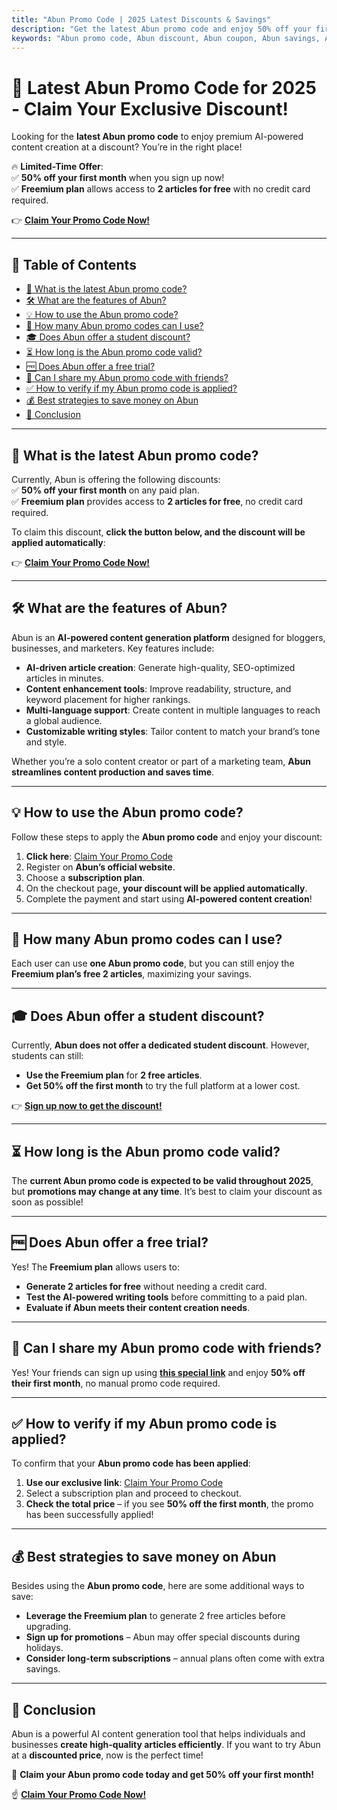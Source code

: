 ```yaml
---
title: "Abun Promo Code | 2025 Latest Discounts & Savings"
description: "Get the latest Abun promo code and enjoy 50% off your first month. Freemium plan allows access to 2 articles for free. Click the link on this page to register and the discount will be automatically applied to your account!"
keywords: "Abun promo code, Abun discount, Abun coupon, Abun savings, Abun free trial"
---
```


# 🎯 Latest Abun Promo Code for 2025 - Claim Your Exclusive Discount!

Looking for the **latest Abun promo code** to enjoy premium AI-powered content creation at a discount? You’re in the right place!  

🔥 **Limited-Time Offer**:  
✅ **50% off your first month** when you sign up now!  
✅ **Freemium plan** allows access to **2 articles for free** with no credit card required.  

👉 **[Claim Your Promo Code Now!](https://bit.ly/4iJxdMt)**

---

## 📌 Table of Contents
- [📢 What is the latest Abun promo code?](#-what-is-the-latest-abun-promo-code)
- [🛠 What are the features of Abun?](#-what-are-the-features-of-abun)
- [💡 How to use the Abun promo code?](#-how-to-use-the-abun-promo-code)
- [🔢 How many Abun promo codes can I use?](#-how-many-abun-promo-codes-can-i-use)
- [🎓 Does Abun offer a student discount?](#-does-abun-offer-a-student-discount)
- [⏳ How long is the Abun promo code valid?](#-how-long-is-the-abun-promo-code-valid)
- [🆓 Does Abun offer a free trial?](#-does-abun-offer-a-free-trial)
- [👥 Can I share my Abun promo code with friends?](#-can-i-share-my-abun-promo-code-with-friends)
- [✅ How to verify if my Abun promo code is applied?](#-how-to-verify-if-my-abun-promo-code-is-applied)
- [💰 Best strategies to save money on Abun](#-best-strategies-to-save-money-on-abun)
- [🏁 Conclusion](#-conclusion)

---

## 📢 What is the latest Abun promo code?
Currently, Abun is offering the following discounts:  
✅ **50% off your first month** on any paid plan.  
✅ **Freemium plan** provides access to **2 articles for free**, no credit card required.  

To claim this discount, **click the button below, and the discount will be applied automatically**:

👉 **[Claim Your Promo Code Now!](https://bit.ly/4iJxdMt)**

---

## 🛠 What are the features of Abun?
Abun is an **AI-powered content generation platform** designed for bloggers, businesses, and marketers. Key features include:  
- **AI-driven article creation**: Generate high-quality, SEO-optimized articles in minutes.  
- **Content enhancement tools**: Improve readability, structure, and keyword placement for higher rankings.  
- **Multi-language support**: Create content in multiple languages to reach a global audience.  
- **Customizable writing styles**: Tailor content to match your brand’s tone and style.  

Whether you’re a solo content creator or part of a marketing team, **Abun streamlines content production and saves time**.

---

## 💡 How to use the Abun promo code?
Follow these steps to apply the **Abun promo code** and enjoy your discount:  
1. **Click here**: [Claim Your Promo Code](https://bit.ly/4iJxdMt)  
2. Register on **Abun’s official website**.  
3. Choose a **subscription plan**.  
4. On the checkout page, **your discount will be applied automatically**.  
5. Complete the payment and start using **AI-powered content creation**!  

---

## 🔢 How many Abun promo codes can I use?
Each user can use **one Abun promo code**, but you can still enjoy the **Freemium plan’s free 2 articles**, maximizing your savings.

---

## 🎓 Does Abun offer a student discount?
Currently, **Abun does not offer a dedicated student discount**. However, students can still:  
- **Use the Freemium plan** for **2 free articles**.  
- **Get 50% off the first month** to try the full platform at a lower cost.  

👉 **[Sign up now to get the discount!](https://bit.ly/4iJxdMt)**  

---

## ⏳ How long is the Abun promo code valid?
The **current Abun promo code is expected to be valid throughout 2025**, but **promotions may change at any time**. It’s best to claim your discount as soon as possible!

---

## 🆓 Does Abun offer a free trial?
Yes! The **Freemium plan** allows users to:  
- **Generate 2 articles for free** without needing a credit card.  
- **Test the AI-powered writing tools** before committing to a paid plan.  
- **Evaluate if Abun meets their content creation needs**.  

---

## 👥 Can I share my Abun promo code with friends?
Yes! Your friends can sign up using **[this special link](https://bit.ly/4iJxdMt)** and enjoy **50% off their first month**, no manual promo code required.

---

## ✅ How to verify if my Abun promo code is applied?
To confirm that your **Abun promo code has been applied**:  
1. **Use our exclusive link**: [Claim Your Promo Code](https://bit.ly/4iJxdMt)  
2. Select a subscription plan and proceed to checkout.  
3. **Check the total price** – if you see **50% off the first month**, the promo has been successfully applied!  

---

## 💰 Best strategies to save money on Abun
Besides using the **Abun promo code**, here are some additional ways to save:  
- **Leverage the Freemium plan** to generate 2 free articles before upgrading.  
- **Sign up for promotions** – Abun may offer special discounts during holidays.  
- **Consider long-term subscriptions** – annual plans often come with extra savings.  

---

## 🏁 Conclusion
Abun is a powerful AI content generation tool that helps individuals and businesses **create high-quality articles efficiently**. If you want to try Abun at a **discounted price**, now is the perfect time!

📢 **Claim your Abun promo code today and get 50% off your first month!**

☝ **[Claim Your Promo Code Now!](https://bit.ly/4iJxdMt)**

